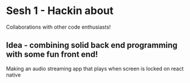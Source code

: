 # Sesh 1 - Hackin about

Collaborations with other code enthusiasts!

## Idea - combining solid back end programming with some fun front end! 

Making an audio streaming app that plays when screen is locked on react native
